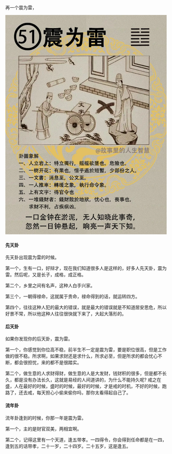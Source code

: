再一个震为雷，

![图片](../img/震为雷.jpg)

#### 先天卦

先天卦出现震为雷的时候。

第一个，生有一口，好辩才，现在我们知道很多人是这样的，好多人先天卦，震为雷。然后呢，又是长子，成格，成正格。

第二个，乡里之间有名声，这种人白手兴家。

第三个，一朝得禄命，这就属于贵命，禄命得到的话，就运转四方。

第四个，往往这种人犯的最大的错误，就是最大的错误就是不知道居安思危，所以好景不常，所以他这种人往往很快就下来了，大起大落形的。

#### 后天卦

如果你发现你的后天卦，震为雷。

第一个，你感觉到你位高不稳，前半生不一定是震为雷，要是职位很高，但是工作做的很不稳。所求啊，如果求财还是求什么，所求必至，但是所求的都会忧心不断，都会很担忧，来的都不是很踏实。

第二个，做生意的人求财得财，做生意的人是大发财，钱财积的很多，但是都不长久，都是没有办法长久，这就是易经的人间道讲的，为什么不能持久呢? 戒之在盛，人在最好的时候，盛时的时候，最好的时候，才是戒的时机，不好的时候，跑路了，还去戒，每天担心小偷来偷你吗，那你太看得起自己了。

#### 流年卦

流年卦逢到的时候，你那一年是震为雷。

第一个，主的是财官双美，两相宜啊。

第二个，记得这里有一个天道，逢五带孝。一四得令，你会得到任命都是在一四，逢到五的话带孝，二十一岁，二十四岁。二十五岁，这是逢五。